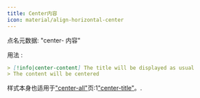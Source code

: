 ```yaml
---
title: Center内容
icon: material/align-horizontal-center
---
```


点名元数据: "center- 内容"

用法 :
```md
> [!info|center-content] The title will be displayed as usual
> The content will be centered
```

样式本身也适用于["center-all"](../combined-styling/page-13.md)页:1["center-title"](../title-styling/page-13.md)。.